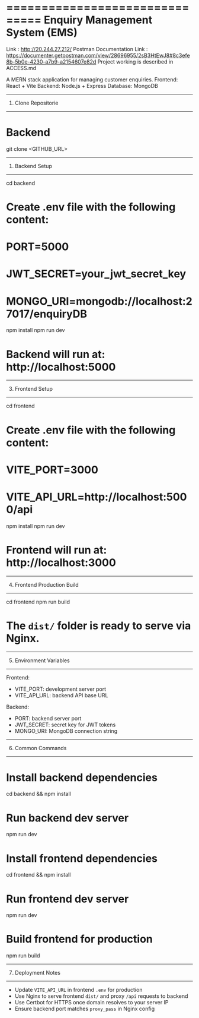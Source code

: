 ===============================
Enquiry Management System (EMS)
===============================

Link : http://20.244.27.212/
Postman Documentation Link : https://documenter.getpostman.com/view/28696955/2sB3HtEwJ8#8c3efe8b-5b0e-4230-a7b9-a2154607e82d
Project working is described in ACCESS.md

A MERN stack application for managing customer enquiries.
Frontend: React + Vite
Backend: Node.js + Express
Database: MongoDB

-------------------------------
1. Clone Repositorie
-------------------------------

# Backend
git clone <GITHUB_URL>

-------------------------------
1. Backend Setup
-------------------------------

cd backend

# Create .env file with the following content:
# PORT=5000
# JWT_SECRET=your_jwt_secret_key
# MONGO_URI=mongodb://localhost:27017/enquiryDB

npm install
npm run dev

# Backend will run at: http://localhost:5000

-------------------------------
3. Frontend Setup
-------------------------------

cd frontend

# Create .env file with the following content:
# VITE_PORT=3000
# VITE_API_URL=http://localhost:5000/api

npm install
npm run dev

# Frontend will run at: http://localhost:3000

-------------------------------
4. Frontend Production Build
-------------------------------

cd frontend
npm run build

# The `dist/` folder is ready to serve via Nginx.

-------------------------------
5. Environment Variables
-------------------------------

Frontend:
  - VITE_PORT: development server port
  - VITE_API_URL: backend API base URL

Backend:
  - PORT: backend server port
  - JWT_SECRET: secret key for JWT tokens
  - MONGO_URI: MongoDB connection string

-------------------------------
6. Common Commands
-------------------------------

# Install backend dependencies
cd backend && npm install

# Run backend dev server
npm run dev

# Install frontend dependencies
cd frontend && npm install

# Run frontend dev server
npm run dev

# Build frontend for production
npm run build

-------------------------------
7. Deployment Notes
-------------------------------

- Update `VITE_API_URL` in frontend `.env` for production
- Use Nginx to serve frontend `dist/` and proxy `/api` requests to backend
- Use Certbot for HTTPS once domain resolves to your server IP
- Ensure backend port matches `proxy_pass` in Nginx config

